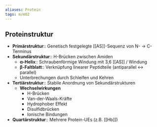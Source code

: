 ```yaml
---
aliases: Protein
tags: m/m02
---
```


## Proteinstruktur

- **Primärstruktur**:: Genetisch festgelegte [[AS]]-Sequenz von N- → C-Terminus
- **Sekundärstruktur**:: H-Brücken zwischen Amiden
    - **α-Helix**:: Schraubenförmige Windung mit 3,6 [[AS]] / Windung
    - **β-Faltblatt**:: Verknüpfung linearer Peptidteile (antiparallel ↔ parallel)
    - Unterbrechungen durch Schleifen und Kehren
- **Tertiärstruktur**:: Stabile Anordnung von Sekundärstrukturen
    - **Wechselwirkungen**
        - H-Brücken
        - Van-der-Waals-Kräfte
        - Hydrophober Effekt
        - Disulfidbrücken
        - Ionische Bindungen
- **Quartärstruktur**:: Mehrere Protein-UEs (z.B. [[Hb]])
